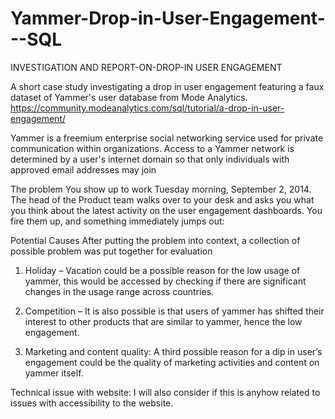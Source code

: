 # Yammer-Drop-in-User-Engagement---SQL

INVESTIGATION AND REPORT-ON-DROP-IN USER ENGAGEMENT

A short case study investigating a drop in user engagement featuring a faux dataset of Yammer's user database from Mode Analytics. https://community.modeanalytics.com/sql/tutorial/a-drop-in-user-engagement/

Yammer is a freemium enterprise social networking service used for private communication within organizations. Access to a Yammer network is determined by a user's internet domain so that only individuals with approved email addresses may join

The problem
You show up to work Tuesday morning, September 2, 2014. The head of the Product team walks over to your desk and asks you what you think about the latest activity on the user engagement dashboards. You fire them up, and something immediately jumps out:

 
Potential Causes
After putting the problem into context, a collection of possible problem was put together for evaluation 
1.	Holiday – Vacation could be a possible reason for the low usage of yammer, this would be accessed by checking if there are significant changes in the usage range across countries.

2.	Competition – It is also possible is that users of yammer has shifted their interest to other products that are similar to yammer, hence the low engagement.

3.	Marketing and content quality: A third possible reason for a dip in user’s engagement could be the quality of marketing activities and content on yammer itself.

Technical issue with website: I will also consider if this is anyhow related to issues with accessibility to the website.
